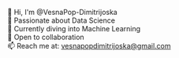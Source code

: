 👋 Hi, I'm @VesnaPop-Dimitrijoska   
👀 Passionate about Data Science    
🌱 Currently diving into Machine Learning    
💞️ Open to collaboration    
📫 Reach me at: vesnapopdimitrijoska@gmail.com    


<!---
VesnaPop-Dimitrijoska/VesnaPop-Dimitrijoska is a ✨ special ✨ repository because its `README.md` (this file) appears on your GitHub profile.
You can click the Preview link to take a look at your changes.
--->
